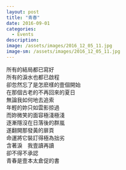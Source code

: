 ```yaml
---
layout: post
title: "青春"
date: 2016-09-01
categories:
  - Events
description: 
image: /assets/images/2016_12_05_11.jpg
image-sm: /assets/images/2016_12_05_11.jpg
---
```


所有的結局都已寫好  
所有的淚水也都已啟程  
卻忽然忘了是怎麽樣的壹個開始  
在那個古老的不再回來的夏日  
無論我如何地去追索  
年輕的妳只如雲影掠過  
而妳微笑的面容極淺極淺  
逐漸隱沒在日落後的群嵐  
遂翻開那發黃的扉頁  
命運將它裝訂得極為拙劣  
含著淚　我壹讀再讀  
卻不得不承認  
青春是壹本太倉促的書  